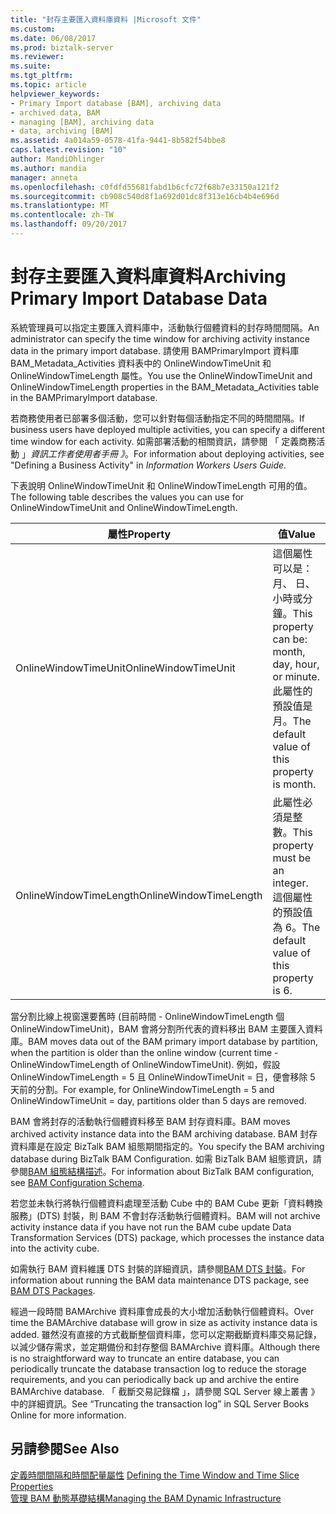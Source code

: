 ```yaml
---
title: "封存主要匯入資料庫資料 |Microsoft 文件"
ms.custom: 
ms.date: 06/08/2017
ms.prod: biztalk-server
ms.reviewer: 
ms.suite: 
ms.tgt_pltfrm: 
ms.topic: article
helpviewer_keywords:
- Primary Import database [BAM], archiving data
- archived data, BAM
- managing [BAM], archiving data
- data, archiving [BAM]
ms.assetid: 4a014a59-0578-41fa-9441-8b582f54bbe8
caps.latest.revision: "10"
author: MandiOhlinger
ms.author: mandia
manager: anneta
ms.openlocfilehash: c0fdfd55681fabd1b6cfc72f68b7e33150a121f2
ms.sourcegitcommit: cb908c540d8f1a692d01dc8f313e16cb4b4e696d
ms.translationtype: MT
ms.contentlocale: zh-TW
ms.lasthandoff: 09/20/2017
---
```

# <a name="archiving-primary-import-database-data"></a><span data-ttu-id="ce6e5-102">封存主要匯入資料庫資料</span><span class="sxs-lookup"><span data-stu-id="ce6e5-102">Archiving Primary Import Database Data</span></span>
<span data-ttu-id="ce6e5-103">系統管理員可以指定主要匯入資料庫中，活動執行個體資料的封存時間間隔。</span><span class="sxs-lookup"><span data-stu-id="ce6e5-103">An administrator can specify the time window for archiving activity instance data in the primary import database.</span></span> <span data-ttu-id="ce6e5-104">請使用 BAMPrimaryImport 資料庫 BAM_Metadata_Activities 資料表中的 OnlineWindowTimeUnit 和 OnlineWindowTimeLength 屬性。</span><span class="sxs-lookup"><span data-stu-id="ce6e5-104">You use the OnlineWindowTimeUnit and OnlineWindowTimeLength properties in the BAM_Metadata_Activities table in the BAMPrimaryImport database.</span></span>  
  
 <span data-ttu-id="ce6e5-105">若商務使用者已部署多個活動，您可以針對每個活動指定不同的時間間隔。</span><span class="sxs-lookup"><span data-stu-id="ce6e5-105">If business users have deployed multiple activities, you can specify a different time window for each activity.</span></span> <span data-ttu-id="ce6e5-106">如需部署活動的相關資訊，請參閱 「 定義商務活動 」*資訊工作者使用者手冊 》*。</span><span class="sxs-lookup"><span data-stu-id="ce6e5-106">For information about deploying activities, see "Defining a Business Activity" in *Information Workers Users Guide*.</span></span>  
  
 <span data-ttu-id="ce6e5-107">下表說明 OnlineWindowTimeUnit 和 OnlineWindowTimeLength 可用的值。</span><span class="sxs-lookup"><span data-stu-id="ce6e5-107">The following table describes the values you can use for OnlineWindowTimeUnit and OnlineWindowTimeLength.</span></span>  
  
|<span data-ttu-id="ce6e5-108">屬性</span><span class="sxs-lookup"><span data-stu-id="ce6e5-108">Property</span></span>|<span data-ttu-id="ce6e5-109">值</span><span class="sxs-lookup"><span data-stu-id="ce6e5-109">Value</span></span>|  
|--------------|-----------|  
|<span data-ttu-id="ce6e5-110">OnlineWindowTimeUnit</span><span class="sxs-lookup"><span data-stu-id="ce6e5-110">OnlineWindowTimeUnit</span></span>|<span data-ttu-id="ce6e5-111">這個屬性可以是： 月、 日、 小時或分鐘。</span><span class="sxs-lookup"><span data-stu-id="ce6e5-111">This property can be: month, day, hour, or minute.</span></span> <span data-ttu-id="ce6e5-112">此屬性的預設值是月。</span><span class="sxs-lookup"><span data-stu-id="ce6e5-112">The default value of this property is month.</span></span>|  
|<span data-ttu-id="ce6e5-113">OnlineWindowTimeLength</span><span class="sxs-lookup"><span data-stu-id="ce6e5-113">OnlineWindowTimeLength</span></span>|<span data-ttu-id="ce6e5-114">此屬性必須是整數。</span><span class="sxs-lookup"><span data-stu-id="ce6e5-114">This property must be an integer.</span></span> <span data-ttu-id="ce6e5-115">這個屬性的預設值為 6。</span><span class="sxs-lookup"><span data-stu-id="ce6e5-115">The default value of this property is 6.</span></span>|  
  
 <span data-ttu-id="ce6e5-116">當分割比線上視窗還要舊時 (目前時間 - OnlineWindowTimeLength 個 OnlineWindowTimeUnit)，BAM 會將分割所代表的資料移出 BAM 主要匯入資料庫。</span><span class="sxs-lookup"><span data-stu-id="ce6e5-116">BAM moves data out of the BAM primary import database by partition, when the partition is older than the online window (current time - OnlineWindowTimeLength of OnlineWindowTimeUnit).</span></span> <span data-ttu-id="ce6e5-117">例如，假設 OnlineWindowTimeLength = 5 且 OnlineWindowTimeUnit = 日，便會移除 5 天前的分割。</span><span class="sxs-lookup"><span data-stu-id="ce6e5-117">For example, for OnlineWindowTimeLength = 5 and OnlineWindowTimeUnit = day, partitions older than 5 days are removed.</span></span>  
  
 <span data-ttu-id="ce6e5-118">BAM 會將封存的活動執行個體資料移至 BAM 封存資料庫。</span><span class="sxs-lookup"><span data-stu-id="ce6e5-118">BAM moves archived activity instance data into the BAM archiving database.</span></span> <span data-ttu-id="ce6e5-119">BAM 封存資料庫是在設定 BizTalk BAM 組態期間指定的。</span><span class="sxs-lookup"><span data-stu-id="ce6e5-119">You specify the BAM archiving database during BizTalk BAM Configuration.</span></span> <span data-ttu-id="ce6e5-120">如需 BizTalk BAM 組態資訊，請參閱[BAM 組態結構描述](../core/bam-configuration-schema.md)。</span><span class="sxs-lookup"><span data-stu-id="ce6e5-120">For information about BizTalk BAM configuration, see [BAM Configuration Schema](../core/bam-configuration-schema.md).</span></span>  
  
 <span data-ttu-id="ce6e5-121">若您並未執行將執行個體資料處理至活動 Cube 中的 BAM Cube 更新「資料轉換服務」(DTS) 封裝，則 BAM 不會封存活動執行個體資料。</span><span class="sxs-lookup"><span data-stu-id="ce6e5-121">BAM will not archive activity instance data if you have not run the BAM cube update Data Transformation Services (DTS) package, which processes the instance data into the activity cube.</span></span>  
  
 <span data-ttu-id="ce6e5-122">如需執行 BAM 資料維護 DTS 封裝的詳細資訊，請參閱[BAM DTS 封裝](../core/bam-dts-packages.md)。</span><span class="sxs-lookup"><span data-stu-id="ce6e5-122">For information about running the BAM data maintenance DTS package, see [BAM DTS Packages](../core/bam-dts-packages.md).</span></span>  
  
 <span data-ttu-id="ce6e5-123">經過一段時間 BAMArchive 資料庫會成長的大小增加活動執行個體資料。</span><span class="sxs-lookup"><span data-stu-id="ce6e5-123">Over time the BAMArchive database will grow in size as activity instance data is added.</span></span> <span data-ttu-id="ce6e5-124">雖然沒有直接的方式截斷整個資料庫，您可以定期截斷資料庫交易記錄，以減少儲存需求，並定期備份和封存整個 BAMArchive 資料庫。</span><span class="sxs-lookup"><span data-stu-id="ce6e5-124">Although there is no straightforward way to truncate an entire database, you can periodically truncate the database transaction log to reduce the storage requirements, and you can periodically back up and archive the entire BAMArchive database.</span></span> <span data-ttu-id="ce6e5-125">「 截斷交易記錄檔 」，請參閱 SQL Server 線上叢書 》 中的詳細資訊。</span><span class="sxs-lookup"><span data-stu-id="ce6e5-125">See “Truncating the transaction log” in SQL Server Books Online for more information.</span></span>  
  
## <a name="see-also"></a><span data-ttu-id="ce6e5-126">另請參閱</span><span class="sxs-lookup"><span data-stu-id="ce6e5-126">See Also</span></span>  
 <span data-ttu-id="ce6e5-127">[定義時間間隔和時間配量屬性](../core/defining-the-time-window-and-time-slice-properties.md) </span><span class="sxs-lookup"><span data-stu-id="ce6e5-127">[Defining the Time Window and Time Slice Properties](../core/defining-the-time-window-and-time-slice-properties.md) </span></span>  
 [<span data-ttu-id="ce6e5-128">管理 BAM 動態基礎結構</span><span class="sxs-lookup"><span data-stu-id="ce6e5-128">Managing the BAM Dynamic Infrastructure</span></span>](../core/managing-the-bam-dynamic-infrastructure.md)